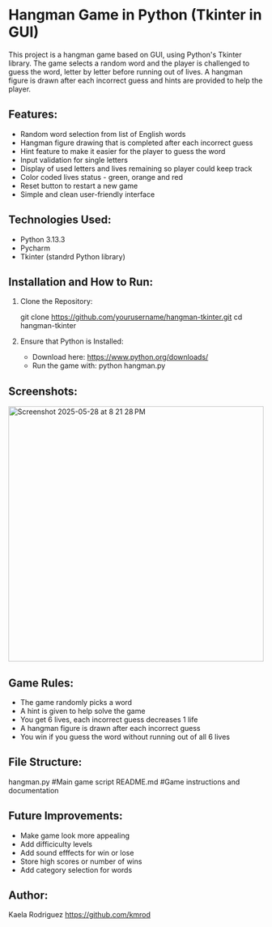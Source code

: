# Hangman Game in Python (Tkinter in GUI)
This project is a hangman game based on GUI, using Python's Tkinter library. The game selects a random word and the player is challenged to guess the word, letter by letter before running out
of lives. A hangman figure is drawn after each incorrect guess and hints are provided to help the player.

## Features:
- Random word selection from list of English words
- Hangman figure drawing that is completed after each incorrect guess
- Hint feature to make it easier for the player to guess the word
- Input validation for single letters
- Display of used letters and lives remaining so player could keep track
- Color coded lives status - green, orange and red
- Reset button to restart a new game
- Simple and clean user-friendly interface

## Technologies Used:
- Python 3.13.3
- Pycharm
- Tkinter (standrd Python library)

## Installation and How to Run:
1. Clone the Repository:

   git clone https://github.com/yourusername/hangman-tkinter.git
cd hangman-tkinter

3. Ensure that Python is Installed:
   - Download here: https://www.python.org/downloads/
   - Run the game with:
     python hangman.py

## Screenshots:
<img width="504" alt="Screenshot 2025-05-28 at 8 21 28 PM" src="https://github.com/user-attachments/assets/582c12dd-3c44-4af2-8188-aff3f87bdf61" />

## Game Rules:
- The game randomly picks a word
- A hint is given to help solve the game
- You get 6 lives, each incorrect guess decreases 1 life
- A hangman figure is drawn after each incorrect guess
- You win if you guess the word without running out of all 6 lives

## File Structure:
hangman.py   #Main game script
README.md   #Game instructions and documentation

## Future Improvements:
- Make game look more appealing
- Add difficiculty levels
- Add sound efffects for win or lose
- Store high scores or number of wins
- Add category selection for words

## Author:
Kaela Rodriguez
https://github.com/kmrod


